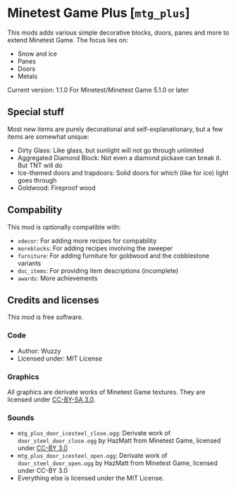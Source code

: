 # Minetest Game Plus [`mtg_plus`]
This mods adds various simple decorative blocks, doors, panes and more to extend Minetest Game.
The focus lies on:

* Snow and ice
* Panes
* Doors
* Metals

Current version: 1.1.0
For Minetest/Minetest Game 5.1.0 or later

## Special stuff
Most new items are purely decorational and self-explanationary, but a few items are somewhat unique:

* Dirty Glass: Like glass, but sunlight will not go through unlimited
* Aggregated Diamond Block: Not even a diamond pickaxe can break it. But TNT will do
* Ice-themed doors and trapdoors: Solid doors for which (like for ice) light goes through
* Goldwood: Fireproof wood

## Compability
This mod is optionally compatible with:

* `xdecor`: For adding more recipes for compability
* `moreblocks`: For adding recipes involving the sweeper
* `furniture`: For adding furniture for goldwood and the cobblestone variants
* `doc_items`: For providing item descriptions (incomplete)
* `awards`: More achievements

## Credits and licenses
This mod is free software.

### Code
* Author: Wuzzy
* Licensed under: MIT License

### Graphics
All graphics are derivate works of Minetest Game textures.
They are licensed under [CC-BY-SA 3.0](https://creativecommons.org/licenses/by-sa/3.0/).

### Sounds
* `mtg_plus_door_icesteel_close.ogg`: Derivate work of `door_steel_door_close.ogg` by HazMatt from Minetest Game, licensed under [CC-BY 3.0](https://creativecommons.org/licenses/by/3.0/)
* `mtg_plus_door_icesteel_open.ogg`: Derivate work of `door_steel_door_open.ogg` by HazMatt from Minetest Game, licensed under CC-BY 3.0
* Everything else is licensed under the MIT License.

